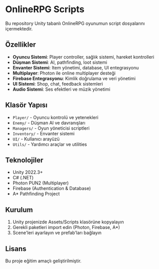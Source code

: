 # OnlineRPG Scripts

Bu repository Unity tabanlı OnlineRPG oyunumun script dosyalarını içermektedir.

## Özellikler

- **Oyuncu Sistemi**: Player controller, sağlık sistemi, hareket kontrolleri
- **Düşman Sistemi**: AI, pathfinding, loot sistemi
- **Envanter Sistemi**: Item yönetimi, database, UI entegrasyonu
- **Multiplayer**: Photon ile online multiplayer desteği
- **Firebase Entegrasyonu**: Kimlik doğrulama ve veri yönetimi
- **UI Sistemi**: Shop, chat, feedback sistemleri
- **Audio Sistemi**: Ses efektleri ve müzik yönetimi

## Klasör Yapısı

- `Player/` - Oyuncu kontrolü ve yetenekleri
- `Enemy/` - Düşman AI ve davranışları
- `Managers/` - Oyun yöneticisi scriptleri
- `Inventory/` - Envanter sistemi
- `UI/` - Kullanıcı arayüzü
- `Utils/` - Yardımcı araçlar ve utilities

## Teknolojiler

- Unity 2022.3+
- C# (.NET)
- Photon PUN2 (Multiplayer)
- Firebase (Authentication & Database)
- A* Pathfinding Project

## Kurulum

1. Unity projenizde Assets/Scripts klasörüne kopyalayın
2. Gerekli paketleri import edin (Photon, Firebase, A*)
3. Scene'leri ayarlayın ve prefab'ları bağlayın

## Lisans

Bu proje eğitim amaçlı geliştirilmiştir.
